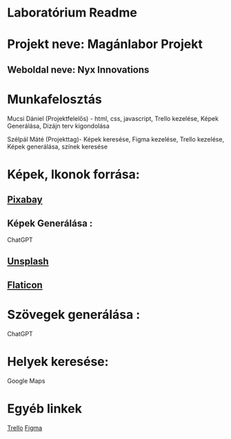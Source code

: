 # Laboratórium Readme 

# Projekt neve: Magánlabor Projekt
## Weboldal neve: Nyx Innovations

# Munkafelosztás
Mucsi Dániel (Projektfelelős) - html, css, javascript, Trello kezelése, Képek Generálása, Dizájn terv kigondolása 

Szélpál Máté (Projekttag)- Képek keresése, Figma kezelése, Trello kezelése, Képek generálása, színek keresése 

# Képek, Ikonok forrása:
## [Pixabay](https://pixabay.com/hu/)
## Képek Generálása : 
ChatGPT
##  [Unsplash](https://unsplash.com/) 
##  [Flaticon](https://www.flaticon.com/) 


# Szövegek generálása :
 ChatGPT

# Helyek keresése:
 Google Maps


# Egyéb linkek

[Trello](https://trello.com/b/w5dTTvF0/projktemunkakdefeizpfgfowefzfgf) 
[Figma](https://www.figma.com/design/smKJSreVOLyZktae9UfYUO/Prkojekt-munka?t=n9eAgVohcL3ik17v-0)